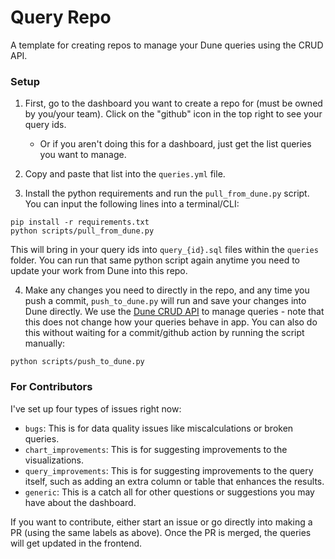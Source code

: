 # Query Repo

A template for creating repos to manage your Dune queries using the CRUD API.

### Setup

1. First, go to the dashboard you want to create a repo for (must be owned by you/your team). Click on the "github" icon in the top right to see your query ids. 
    - Or if you aren't doing this for a dashboard, just get the list queries you want to manage.

2. Copy and paste that list into the `queries.yml` file. 

3. Install the python requirements and run the `pull_from_dune.py` script. You can input the following lines into a terminal/CLI:

```
pip install -r requirements.txt
python scripts/pull_from_dune.py
```

This will bring in your query ids into `query_{id}.sql` files within the `queries` folder. You can run that same python script again anytime you need to update your work from Dune into this repo.

4. Make any changes you need to directly in the repo, and any time you push a commit, `push_to_dune.py` will run and save your changes into Dune directly. We use the [Dune CRUD API](https://dune.com/docs/api/api-reference/edit-queries/) to manage queries - note that this does not change how your queries behave in app. You can also do this without waiting for a commit/github action by running the script manually:

```
python scripts/push_to_dune.py
```

### For Contributors

I've set up four types of issues right now:
- `bugs`: This is for data quality issues like miscalculations or broken queries.
- `chart_improvements`: This is for suggesting improvements to the visualizations.
- `query_improvements`: This is for suggesting improvements to the query itself, such as adding an extra column or table that enhances the results.
- `generic`: This is a catch all for other questions or suggestions you may have about the dashboard.

If you want to contribute, either start an issue or go directly into making a PR (using the same labels as above). Once the PR is merged, the queries will get updated in the frontend.